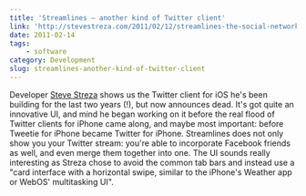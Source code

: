```yaml
---
title: 'Streamlines – another kind of Twitter client'
link: 'http://stevestreza.com/2011/02/12/streamlines-the-social-network-iphone-client-that-never-was/'
date: 2011-02-14
tags:
    - software
category: Development
slug: streamlines-another-kind-of-twitter-client
---
```


Developer [Steve Streza](http://stevestreza.com/) shows us the Twitter client for iOS he's been
building for the last two years (!), but now announces dead. It's got quite an innovative UI, and
mind he began working on it before the real flood of Twitter clients for iPhone came along, and
maybe most important: before Tweetie for iPhone became Twitter for iPhone. Streamlines does not only
show you your Twitter stream: you're able to incorporate Facebook friends as well, and even merge
them together into one. The UI sounds really interesting as Streza chose to avoid the common tab
bars and instead use a "card interface with a horizontal swipe, similar to the iPhone's Weather app
or WebOS' multitasking UI".
